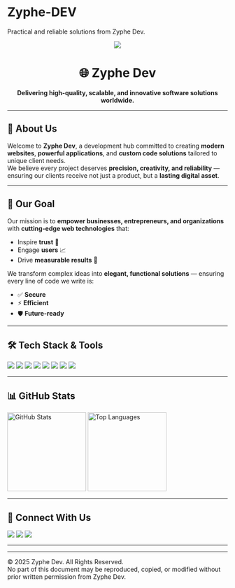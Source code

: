 # Zyphe-DEV
Practical and reliable solutions from Zyphe Dev.


<!-- Banner -->
<p align="center">
  <img src="https://i.postimg.cc/wx1mrqzP/Navy-and-White-Simple-Website-Twitter-Header-3-1-1.jpg">
</p>

<h1 align="center">🌐 Zyphe Dev</h1>
<p align="center">
  <b>Delivering high-quality, scalable, and innovative software solutions worldwide.</b>
</p>

---

## 🚀 About Us
Welcome to **Zyphe Dev**, a development hub committed to creating **modern websites**, **powerful applications**, and **custom code solutions** tailored to unique client needs.  
We believe every project deserves **precision, creativity, and reliability** — ensuring our clients receive not just a product, but a **lasting digital asset**.  

---

## 🎯 Our Goal
Our mission is to **empower businesses, entrepreneurs, and organizations** with **cutting-edge web technologies** that:  
- Inspire **trust** 🤝  
- Engage **users** 📈  
- Drive **measurable results** 🚀  

We transform complex ideas into **elegant, functional solutions** — ensuring every line of code we write is:  
- ✅ **Secure**  
- ⚡ **Efficient**  
- 🛡 **Future-ready**  

---

## 🛠 Tech Stack & Tools
<p>
  <!-- Languages -->
  <img src="https://img.shields.io/badge/HTML5-E34F26?style=for-the-badge&logo=html5&logoColor=white">
  <img src="https://img.shields.io/badge/CSS3-1572B6?style=for-the-badge&logo=css3&logoColor=white">
  <img src="https://img.shields.io/badge/JavaScript-F7DF1E?style=for-the-badge&logo=javascript&logoColor=black">
  <img src="https://img.shields.io/badge/React-20232A?style=for-the-badge&logo=react&logoColor=61DAFB">
  <img src="https://img.shields.io/badge/Next.js-000000?style=for-the-badge&logo=nextdotjs&logoColor=white">
  <img src="https://img.shields.io/badge/Node.js-339933?style=for-the-badge&logo=nodedotjs&logoColor=white">

  <!-- Tools -->
  <img src="https://img.shields.io/badge/GitHub-181717?style=for-the-badge&logo=github&logoColor=white">
  <img src="https://img.shields.io/badge/VS%20Code-007ACC?style=for-the-badge&logo=visualstudiocode&logoColor=white">
</p>

---

## 📊 GitHub Stats
<p>
  <img src="https://github-readme-stats.vercel.app/api?username=yourusername&show_icons=true&theme=tokyonight" alt="GitHub Stats" height="180px">
  <img src="https://github-readme-stats.vercel.app/api/top-langs/?username=yourusername&layout=compact&theme=tokyonight" alt="Top Languages" height="180px">
</p>

---

## 📩 Connect With Us
<p>
  <a href="mailto:contact@zyphe.dev"><img src="https://img.shields.io/badge/Email-contact%40zyphe.dev-red?style=for-the-badge&logo=gmail&logoColor=white"></a>
  <a href="https://github.com/yourusername"><img src="https://img.shields.io/badge/GitHub-Zyphe%20Dev-181717?style=for-the-badge&logo=github&logoColor=white"></a>
  <a href="#"><img src="https://img.shields.io/badge/Website-Coming%20Soon-blue?style=for-the-badge&logo=google-chrome&logoColor=white"></a>
</p>

---

---
© 2025 Zyphe Dev. All Rights Reserved.  
No part of this document may be reproduced, copied, or modified without prior written permission from Zyphe Dev.

